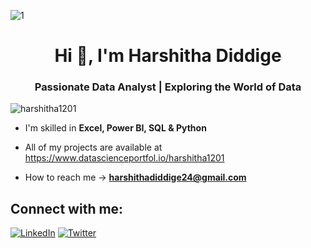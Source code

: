 ![1](https://github.com/harshitha1201/harshitha1201/assets/97012127/42fcd17d-5562-4815-9663-2f6e175fa002)



<h1 align="center">Hi 👋, I'm Harshitha Diddige</h1>
<h3 align="center">Passionate Data Analyst | Exploring the World of Data</h3>

<p align="left"> <img src="https://komarev.com/ghpvc/?username=harshitha1201&label=Profile%20views&color=0e75b6&style=flat" alt="harshitha1201" /> </p>

- I'm skilled in **Excel, Power BI, SQL & Python**

- All of my projects are available at https://www.datascienceportfol.io/harshitha1201

- How to reach me -> **harshithadiddige24@gmail.com**




## Connect with me:
[![LinkedIn](https://img.shields.io/badge/LinkedIn-%230077B5.svg?logo=linkedin&logoColor=white)](https://www.linkedin.com/in/harshitha-diddige/)
 [![Twitter](https://img.shields.io/badge/Twitter-%231DA1F2.svg?logo=Twitter&logoColor=white)](https://twitter.com/harshitha1201) 

